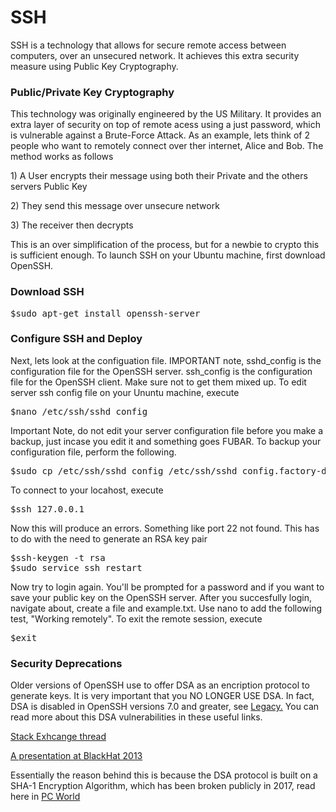 <h1>SSH</h1>

<p>
  SSH is a technology that allows for secure remote access between computers, over an unsecured network.  It achieves this extra security measure using Public Key Cryptography.
</p>

<h3>Public/Private Key Cryptography</h3>

<p>
  This technology was originally engineered by the US Military.  It provides an extra layer of security on top of remote acess using a just password, which is vulnerable against a Brute-Force Attack.  As an example, lets think of 2 people who want to remotely connect over ther internet, Alice and Bob. The method works as follows  
</p>

<p> 1) A User encrypts their message using both their Private and the others servers Public Key</p> 
<p> 2) They send this message over unsecure network</p>
<p> 3) The receiver then decrypts </p>

<p>
  This is an over simplification of the process, but for a newbie to crypto this is sufficient enough.  To launch SSH on your Ubuntu machine, first download OpenSSH.
</p>

<h3>Download SSH</h3>

<pre>
$sudo apt-get install openssh-server
</pre>


<h3>Configure SSH and Deploy</h3>

<p>
  Next, lets look at the configuation file. IMPORTANT note, sshd_config is the configuration file for the OpenSSH server. ssh_config is the configuration file for the OpenSSH client. Make sure not to get them mixed up.  To edit server ssh config file on your Ununtu machine, execute 
</p>

<pre>
$nano /etc/ssh/sshd_config
</pre>

<p>
Important Note, do not edit your server configuration file before you make a backup, just incase you edit it and something goes FUBAR.  To backup your configuration file, perform the following.
</p>

<pre>
$sudo cp /etc/ssh/sshd_config /etc/ssh/sshd_config.factory-defaults
</pre>

<p>
 To connect to your locahost, execute
</p>

<pre>
$ssh 127.0.0.1
</pre>

<p>
 Now this will produce an errors. Something like port 22 not found.  This has to do with the need to generate an RSA key pair
</p>

<pre>
$ssh-keygen -t rsa
$sudo service ssh restart
</pre>

<p>
  Now try to login again. You'll be prompted for a password and if you want to save your public key on the OpenSSH server.  After you succesfully login, navigate about, create a file and example.txt.  Use nano to add the following test, "Working remotely". To exit the remote session, execute
</p>

<pre>
$exit
</pre>


<h3>Security Deprecations</h3>

<p>
  Older versions of OpenSSH use to offer DSA as an encription protocol to generate keys. It is very important that you NO LONGER USE DSA.   In fact, DSA is disabled in OpenSSH versions 7.0 and greater, see <a href='http://www.openssh.com/legacy.html'>Legacy.</a> You can read more about this DSA vulnerabilities in these useful links.</p> 
  
<p>
  <a href='https://security.stackexchange.com/questions/5096/rsa-vs-dsa-for-ssh-authentication-keys'>Stack Exhcange thread</a>
</p>

<p>
  <a href='https://isecpartners.com/media/105564/ritter_samuel_stamos_bh_2013_cryptopocalypse.pdf'>A presentation at BlackHat 2013 </a>
</p>


<p>
  Essentially the reason behind this is because the DSA protocol is built on a SHA-1 Encryption Algorithm, which has been broken publicly in 2017, read here in <a href='https://www.pcworld.com/article/3173791/security/stop-using-sha1-it-s-now-completely-unsafe.html'>PC World</a>
</p>
